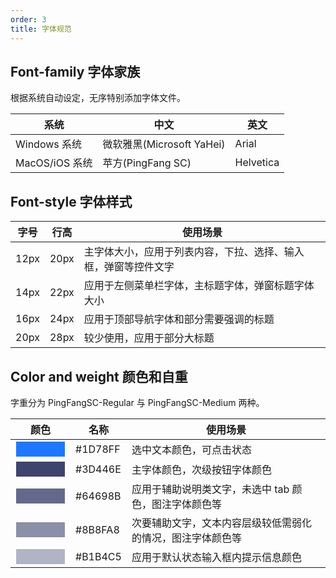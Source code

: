 ```yaml
---
order: 3
title: 字体规范
---
```


## Font-family 字体家族

根据系统自动设定，无序特别添加字体文件。

| 系统 |中文  |英文   |
|---------|---------|---------|
|  Windows 系统      |  微软雅黑(Microsoft YaHei)       |  Arial  |
|  MacOS/iOS 系统    |   苹方(PingFang SC)              |  Helvetica       |

## Font-style 字体样式

| 字号 | 行高  | 使用场景  |
|---------|---------|---------|
|  12px              |   20px                          |  主字体大小，应用于列表内容，下拉、选择、输入框，弹窗等控件文字 |
|  14px              |   22px                          |  应用于左侧菜单栏字体，主标题字体，弹窗标题字体大小      |
|  16px              |   24px                          |  应用于顶部导航字体和部分需要强调的标题      |
|  20px              |   28px                          |  较少使用，应用于部分大标题      |

## Color and weight 颜色和自重

字重分为 PingFangSC-Regular 与 PingFangSC-Medium 两种。

| 颜色 |名称  | 使用场景  |
|---------|---------|---------|
|     <input style="background: #1D78FF;width: 80px; height: 26px;border: 1px solid #fff;" />    |   #1D78FF      | 选中文本颜色，可点击状态 |
|     <input style="background: #3D446E;width: 80px; height: 26px;border: 1px solid #fff;" />    |   #3D446E      | 主字体颜色，次级按钮字体颜色 |
|     <input style="background: #64698B;width: 80px; height: 26px;border: 1px solid #fff;" />    |   #64698B      | 应用于辅助说明类文字，未选中 tab 颜色，图注字体颜色等 |
|     <input style="background: #8B8FA8;width: 80px; height: 26px;border: 1px solid #fff;" />    |   #8B8FA8      | 次要辅助文字，文本内容层级较低需弱化的情况，图注字体颜色等 |
|     <input style="background: #B1B4C5;width: 80px; height: 26px;border: 1px solid #fff;" />    |   #B1B4C5      | 应用于默认状态输入框内提示信息颜色 |
